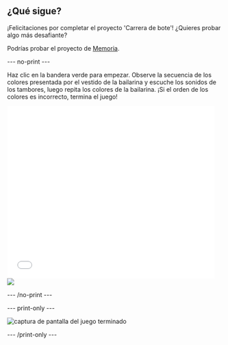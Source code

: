 ## ¿Qué sigue?

¡Felicitaciones por completar el proyecto 'Carrera de bote'! ¿Quieres probar algo más desafiante?

Podrías probar el proyecto de [Memoria](https://projects.raspberrypi.org/en/projects/memory?utm_source=pathway&utm_medium=whatnext&utm_campaign=projects).

\--- no-print \---

Haz clic en la bandera verde para empezar. Observe la secuencia de los colores presentada por el vestido de la bailarina y escuche los sonidos de los tambores, luego repita los colores de la bailarina. ¡Si el orden de los colores es incorrecto, termina el juego!

<div class="scratch-preview">
  <iframe allowtransparency="true" width="485" height="402" src="//scratch.mit.edu/projects/embed/284452634/?autostart=false" frameborder="0" allowfullscreen scrolling="no"></iframe> <img src="images/memory-screenshot.png" />
</div>

\--- /no-print \---

\--- print-only \---

![captura de pantalla del juego terminado](images/memory-screenshot.png)

\--- /print-only \---